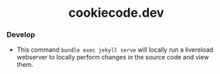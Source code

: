 <div align="center">

# cookiecode.dev

[//]: # ([![Gem Version]&#40;https://badge.fury.io/rb/jekyll-theme-h2o-ac.svg&#41;]&#40;https://badge.fury.io/rb/jekyll-theme-h2o-ac&#41;)

[//]: # ([![pages-build-deployment]&#40;https://github.com/zhonger/jekyll-theme-H2O-ac/actions/workflows/pages/pages-build-deployment/badge.svg?branch=gh-pages&#41;]&#40;https://github.com/zhonger/jekyll-theme-H2O-ac/actions/workflows/pages/pages-build-deployment&#41;)

[//]: # ([![Codacy Badge]&#40;https://app.codacy.com/project/badge/Grade/60e1e5fb75b8411da3df2fbed7243aa6&#41;]&#40;https://www.codacy.com/gh/zhonger/jekyll-theme-H2O-ac/dashboard?utm_source=github.com&amp;utm_medium=referral&amp;utm_content=zhonger/jekyll-theme-H2O-ac&amp;utm_campaign=Badge_Grade&#41;)

[//]: # ([![GitHub license]&#40;https://img.shields.io/github/license/zhonger/jekyll-theme-H2O-ac&#41;]&#40;https://github.com/zhonger/jekyll-theme-H2O-ac/blob/master/LICENSE&#41;)

[//]: # (![Jekyll Version]&#40;https://img.shields.io/badge/Jekyll-4.2.1-blue&#41;)

[//]: # (![Ruby Version]&#40;https://img.shields.io/badge/Ruby-3.1.0-blue&#41;)

[//]: # ([![FOSSA Status]&#40;https://app.fossa.com/api/projects/git%2Bgithub.com%2Fzhonger%2Fjekyll-theme-H2O-ac.svg?type=shield&#41;]&#40;https://app.fossa.com/projects/git%2Bgithub.com%2Fzhonger%2Fjekyll-theme-H2O-ac?ref=badge_shield&#41;)

</div>

### Develop
* This command `bundle exec jekyll serve` will locally run a livereload webserver
  to locally perform changes in the source code and view them.